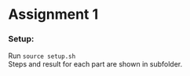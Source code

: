 # Assignment 1

### Setup:  
Run `source setup.sh`  
Steps and result for each part are shown in subfolder.
